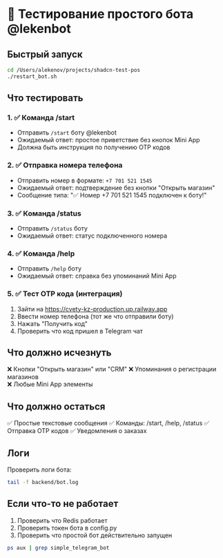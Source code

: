 # 🧪 Тестирование простого бота @lekenbot

## Быстрый запуск

```bash
cd /Users/alekenov/projects/shadcn-test-pos
./restart_bot.sh
```

## Что тестировать

### 1. ✅ Команда /start
- Отправить `/start` боту @lekenbot
- Ожидаемый ответ: простое приветствие без кнопок Mini App
- Должна быть инструкция по получению OTP кодов

### 2. ✅ Отправка номера телефона  
- Отправить номер в формате: `+7 701 521 1545`
- Ожидаемый ответ: подтверждение без кнопки "Открыть магазин"
- Сообщение типа: "✅ Номер +7 701 521 1545 подключен к боту!"

### 3. ✅ Команда /status
- Отправить `/status` боту
- Ожидаемый ответ: статус подключенного номера

### 4. ✅ Команда /help
- Отправить `/help` боту  
- Ожидаемый ответ: справка без упоминаний Mini App

### 5. ✅ Тест OTP кода (интеграция)
1. Зайти на https://cvety-kz-production.up.railway.app
2. Ввести номер телефона (тот же что отправили боту)
3. Нажать "Получить код"
4. Проверить что код пришел в Telegram чат

## Что должно исчезнуть

❌ Кнопки "Открыть магазин" или "CRM"
❌ Упоминания о регистрации магазинов  
❌ Любые Mini App элементы

## Что должно остаться

✅ Простые текстовые сообщения
✅ Команды: /start, /help, /status
✅ Отправка OTP кодов
✅ Уведомления о заказах

## Логи

Проверить логи бота:
```bash
tail -f backend/bot.log
```

## Если что-то не работает

1. Проверить что Redis работает
2. Проверить токен бота в config.py
3. Проверить что простой бот действительно запущен

```bash
ps aux | grep simple_telegram_bot
```